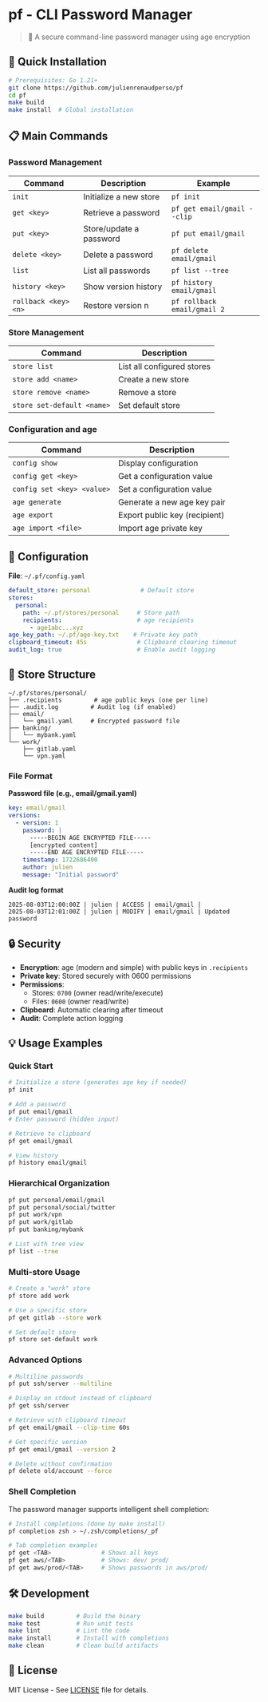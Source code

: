 # pf - CLI Password Manager

> 🔐 A secure command-line password manager using age encryption

## 🚀 Quick Installation

```bash
# Prerequisites: Go 1.21+
git clone https://github.com/julienrenaudperso/pf
cd pf
make build
make install  # Global installation
```

## 📋 Main Commands

### Password Management

| Command | Description | Example |
|---------|-------------|---------|
| `init` | Initialize a new store | `pf init` |
| `get <key>` | Retrieve a password | `pf get email/gmail --clip` |
| `put <key>` | Store/update a password | `pf put email/gmail` |
| `delete <key>` | Delete a password | `pf delete email/gmail` |
| `list` | List all passwords | `pf list --tree` |
| `history <key>` | Show version history | `pf history email/gmail` |
| `rollback <key> <n>` | Restore version n | `pf rollback email/gmail 2` |

### Store Management

| Command | Description |
|---------|-------------|
| `store list` | List all configured stores |
| `store add <name>` | Create a new store |
| `store remove <name>` | Remove a store |
| `store set-default <name>` | Set default store |

### Configuration and age

| Command | Description |
|---------|-------------|
| `config show` | Display configuration |
| `config get <key>` | Get a configuration value |
| `config set <key> <value>` | Set a configuration value |
| `age generate` | Generate a new age key pair |
| `age export` | Export public key (recipient) |
| `age import <file>` | Import age private key |

## 🔧 Configuration

**File**: `~/.pf/config.yaml`

```yaml
default_store: personal              # Default store
stores:
  personal:
    path: ~/.pf/stores/personal     # Store path
    recipients:                     # age recipients
      - age1abc...xyz
age_key_path: ~/.pf/age-key.txt    # Private key path
clipboard_timeout: 45s              # Clipboard clearing timeout
audit_log: true                     # Enable audit logging
```

## 📁 Store Structure

```
~/.pf/stores/personal/
├── .recipients         # age public keys (one per line)
├── .audit.log         # Audit log (if enabled)
├── email/
│   └── gmail.yaml     # Encrypted password file
├── banking/
│   └── mybank.yaml
└── work/
    ├── gitlab.yaml
    └── vpn.yaml
```

### File Format

**Password file (e.g., email/gmail.yaml)**
```yaml
key: email/gmail
versions:
  - version: 1
    password: |
      -----BEGIN AGE ENCRYPTED FILE-----
      [encrypted content]
      -----END AGE ENCRYPTED FILE-----
    timestamp: 1722686400
    author: julien
    message: "Initial password"
```

**Audit log format**
```
2025-08-03T12:00:00Z | julien | ACCESS | email/gmail | 
2025-08-03T12:01:00Z | julien | MODIFY | email/gmail | Updated password
```

## 🔒 Security

- **Encryption**: age (modern and simple) with public keys in `.recipients`
- **Private key**: Stored securely with 0600 permissions
- **Permissions**: 
  - Stores: `0700` (owner read/write/execute)
  - Files: `0600` (owner read/write)
- **Clipboard**: Automatic clearing after timeout
- **Audit**: Complete action logging

## 💡 Usage Examples

### Quick Start
```bash
# Initialize a store (generates age key if needed)
pf init

# Add a password
pf put email/gmail
# Enter password (hidden input)

# Retrieve to clipboard
pf get email/gmail

# View history
pf history email/gmail
```

### Hierarchical Organization
```bash
pf put personal/email/gmail
pf put personal/social/twitter
pf put work/vpn
pf put work/gitlab
pf put banking/mybank

# List with tree view
pf list --tree
```

### Multi-store Usage
```bash
# Create a "work" store
pf store add work

# Use a specific store
pf get gitlab --store work

# Set default store
pf store set-default work
```

### Advanced Options
```bash
# Multiline passwords
pf put ssh/server --multiline

# Display on stdout instead of clipboard
pf get ssh/server

# Retrieve with clipboard timeout
pf get email/gmail --clip-time 60s

# Get specific version
pf get email/gmail --version 2

# Delete without confirmation
pf delete old/account --force
```

### Shell Completion

The password manager supports intelligent shell completion:

```bash
# Install completions (done by make install)
pf completion zsh > ~/.zsh/completions/_pf

# Tab completion examples
pf get <TAB>              # Shows all keys
pf get aws/<TAB>          # Shows: dev/ prod/
pf get aws/prod/<TAB>     # Shows passwords in aws/prod/
```

## 🛠️ Development

```bash
make build         # Build the binary
make test          # Run unit tests
make lint          # Lint the code
make install       # Install with completions
make clean         # Clean build artifacts
```

## 📄 License

MIT License - See [LICENSE](LICENSE) file for details.